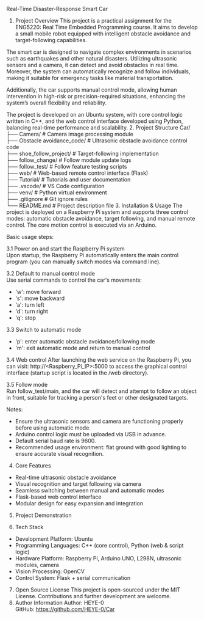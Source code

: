 Real-Time Disaster-Response Smart Car
1. Project Overview
This project is a practical assignment for the ENG5220: Real Time Embedded Programming course. It aims to develop a small mobile robot equipped with intelligent obstacle avoidance and target-following capabilities.

The smart car is designed to navigate complex environments in scenarios such as earthquakes and other natural disasters. Utilizing ultrasonic sensors and a camera, it can detect and avoid obstacles in real time. Moreover, the system can automatically recognize and follow individuals, making it suitable for emergency tasks like material transportation.

Additionally, the car supports manual control mode, allowing human intervention in high-risk or precision-required situations, enhancing the system’s overall flexibility and reliability.

The project is developed on an Ubuntu system, with core control logic written in C++, and the web control interface developed using Python, balancing real-time performance and scalability.
2. Project Structure
Car/
├── Camera/                   # Camera image processing module  
├── Obstacle avoidance_code/ # Ultrasonic obstacle avoidance control code  
├── shoe_follow_project/     # Target-following implementation  
├── follow_change/           # Follow module update logs  
├── follow_test/             # Follow feature testing scripts  
├── web/                     # Web-based remote control interface (Flask)  
├── Tutorial/                # Tutorials and user documentation  
├── .vscode/                 # VS Code configuration  
├── venv/                    # Python virtual environment  
├── .gitignore               # Git ignore rules  
└── README.md                # Project description file
3. Installation & Usage
The project is deployed on a Raspberry Pi system and supports three control modes: automatic obstacle avoidance, target following, and manual remote control. The core motion control is executed via an Arduino.

Basic usage steps:

3.1 Power on and start the Raspberry Pi system  
Upon startup, the Raspberry Pi automatically enters the main control program (you can manually switch modes via command line).

3.2 Default to manual control mode  
Use serial commands to control the car's movements:
- 'w': move forward
- 's': move backward
- 'a': turn left
- 'd': turn right
- 'q': stop

3.3 Switch to automatic mode
- 'p': enter automatic obstacle avoidance/following mode
- 'm': exit automatic mode and return to manual control

3.4 Web control
After launching the web service on the Raspberry Pi, you can visit:
http://<Raspberry_Pi_IP>:5000
to access the graphical control interface (startup script is located in the /web directory).

3.5 Follow mode  
Run follow_test/main, and the car will detect and attempt to follow an object in front, suitable for tracking a person's feet or other designated targets.

Notes:
- Ensure the ultrasonic sensors and camera are functioning properly before using automatic mode.
- Arduino control logic must be uploaded via USB in advance.
- Default serial baud rate is 9600.
- Recommended usage environment: flat ground with good lighting to ensure accurate visual recognition.
4. Core Features
- Real-time ultrasonic obstacle avoidance  
- Visual recognition and target following via camera  
- Seamless switching between manual and automatic modes  
- Flask-based web control interface  
- Modular design for easy expansion and integration
5. Project Demonstration
<!-- Replace the link below with demo video/image if available -->
6. Tech Stack
- Development Platform: Ubuntu  
- Programming Languages: C++ (core control), Python (web & script logic)  
- Hardware Platform: Raspberry Pi, Arduino UNO, L298N, ultrasonic modules, camera  
- Vision Processing: OpenCV  
- Control System: Flask + serial communication
7. Open Source License
This project is open-sourced under the MIT License. Contributions and further development are welcome.
8. Author Information
Author: HEYE-0  
GitHub: https://github.com/HEYE-0/Car
